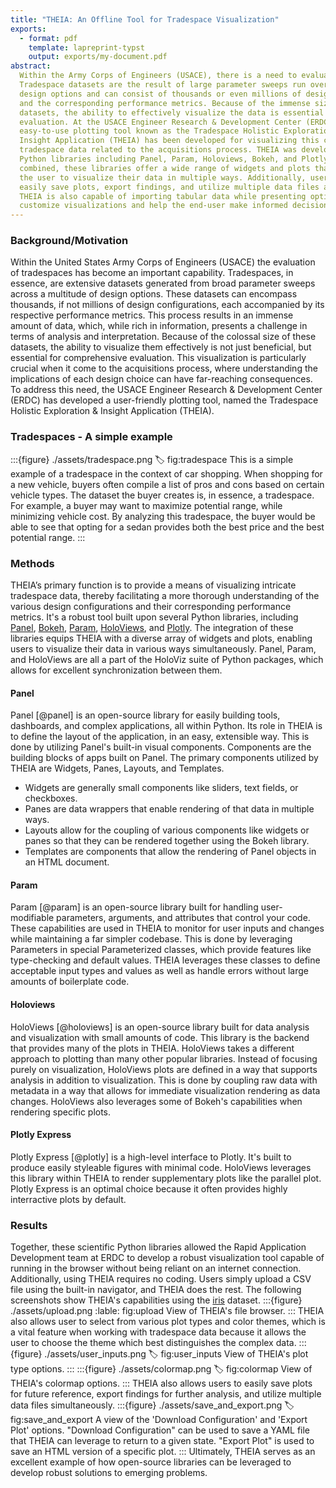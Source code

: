 ```yaml
---
title: "THEIA: An Offline Tool for Tradespace Visualization"
exports:
  - format: pdf
    template: lapreprint-typst
    output: exports/my-document.pdf
abstract:
  Within the Army Corps of Engineers (USACE), there is a need to evaluate tradespaces. 
  Tradespace datasets are the result of large parameter sweeps run over numerous 
  design options and can consist of thousands or even millions of design configurations 
  and the corresponding performance metrics. Because of the immense size of these 
  datasets, the ability to effectively visualize the data is essential for proper 
  evaluation. At the USACE Engineer Research & Development Center (ERDC), an 
  easy-to-use plotting tool known as the Tradespace Holistic Exploration & 
  Insight Application (THEIA) has been developed for visualizing this complex 
  tradespace data related to the acquisitions process. THEIA was developed using 
  Python libraries including Panel, Param, Holoviews, Bokeh, and Plotly. When 
  combined, these libraries offer a wide range of widgets and plots that allow 
  the user to visualize their data in multiple ways. Additionally, users can 
  easily save plots, export findings, and utilize multiple data files at once. 
  THEIA is also capable of importing tabular data while presenting options to 
  customize visualizations and help the end-user make informed decisions.
---
```


### Background/Motivation 

Within the United States Army Corps of Engineers (USACE) the evaluation of 
tradespaces has become an important capability. Tradespaces, in essence, are 
extensive datasets generated from broad parameter sweeps across a multitude of 
design options. These datasets can encompass thousands, if not millions of 
design configurations, each accompanied by its respective performance metrics. 
This process results in an immense amount of data, which, while rich in information, 
presents a challenge in terms of analysis and interpretation. Because of the 
colossal size of these datasets, the ability to visualize them effectively is 
not just beneficial, but essential for comprehensive evaluation. This visualization 
is particularly crucial when it come to the acquisitions process, where 
understanding the implications of each design choice can have far-reaching 
consequences. To address this need, the USACE Engineer Research & Development 
Center (ERDC) has developed a user-friendly plotting tool, named the Tradespace 
Holistic Exploration & Insight Application (THEIA). 

### Tradespaces - A simple example

:::{figure} ./assets/tradespace.png
:label: fig:tradespace
This is a simple example of a tradespace in the context of car shopping. When 
shopping for a new vehicle, buyers often compile a list of pros and cons based 
on certain vehicle types. The dataset the buyer creates is, in essence, a tradespace. 
For example, a buyer may want to maximize potential range, while minimizing vehicle 
cost. By analyzing this tradespace, the buyer would be able to see that opting for a 
sedan provides both the best price and the best potential range.
:::

### Methods

THEIA’s primary function is to provide a means of visualizing intricate tradespace 
data, thereby facilitating a more thorough understanding of the various design 
configurations and their corresponding performance metrics. It's a robust 
tool built upon several Python libraries, including [Panel](https://panel.holoviz.org/), [Bokeh](https://bokeh.org/),
[Param](https://param.holoviz.org/), [HoloViews](https://holoviews.org/), 
and [Plotly](https://plotly.com/). The integration 
of these libraries equips THEIA with a diverse array of widgets and plots, enabling 
users to visualize their data in various ways simultaneously. Panel, Param, and 
HoloViews are all a part of the HoloViz suite of Python packages, which allows for 
excellent synchronization between them. 

#### Panel
Panel [@panel] is an open-source library for easily building tools, dashboards, and complex applications, 
all within Python. Its role in THEIA is to define the layout of the application, in an easy, extensible way.
This is done by utilizing Panel's built-in visual components. Components are the building blocks of apps built 
on Panel. The primary components utilized by THEIA are Widgets, Panes, Layouts, and Templates.
- Widgets are generally small components like sliders, text fields, or checkboxes. 
- Panes are data wrappers that enable rendering of that data in multiple ways.
- Layouts allow for the coupling of various components like widgets or panes so that they can be rendered together using the Bokeh library.
- Templates are components that allow the rendering of Panel objects in an HTML document. 

#### Param
Param [@param] is an open-source library built for handling user-modifiable parameters, arguments, and attributes 
that control your code. These capabilities are used in THEIA to monitor for user 
inputs and changes while maintaining a far simpler codebase. This is done by leveraging Parameters 
in special Parameterized classes, which provide features like type-checking and default values. THEIA leverages these 
classes to define acceptable input types and values as well as handle errors without large amounts of boilerplate code.

#### Holoviews
HoloViews [@holoviews] is an open-source library built for data analysis and visualization with small amounts of code. This library is the 
backend that provides many of the plots in THEIA. HoloViews takes a different approach to plotting than many other popular libraries.
Instead of focusing purely on visualization, HoloViews plots are defined in a way that supports analysis in addition to visualization. 
This is done by coupling raw data with metadata in a way that allows for immediate visualization rendering as data changes. HoloViews
also leverages some of Bokeh's capabilities when rendering specific plots.

#### Plotly Express
Plotly Express [@plotly] is a high-level interface to Plotly. It's built to produce easily styleable figures with minimal code.
HoloViews leverages this library within THEIA to render supplementary plots like the parallel plot. Plotly Express is an 
optimal choice because it often provides highly interractive plots by default. 

### Results
Together, these scientific Python libraries allowed the Rapid Application Development team at ERDC to develop a 
robust visualization tool capable of running in the browser without being reliant 
on an internet connection. Additionally, using THEIA requires no coding. Users simply upload a CSV file using
the built-in navigator, and THEIA does the rest. The following screenshots show THEIA's capabilities using the [iris](https://archive.ics.uci.edu/dataset/53/iris) dataset.
:::{figure} ./assets/upload.png
:lable: fig:upload
View of THEIA's file browser.
:::
THEIA also allows user to select from various plot types and color themes, which is a vital feature when 
working with tradespace data because it allows the user to choose the theme which best distinguishes the complex data.
:::{figure} ./assets/user_inputs.png
:label: fig:user_inputs
View of THEIA's plot type options.
:::
:::{figure} ./assets/colormap.png
:label: fig:colormap
View of THEIA's colormap options. 
:::
THEIA also allows users to easily save plots for future reference, export findings 
for further analysis, and utilize multiple data files simultaneously. 
:::{figure} ./assets/save_and_export.png
:label: fig:save_and_export
A view of the 'Download Configuration' and 'Export Plot' options. "Download Configuration" can be used to save a YAML file that THEIA can leverage to return to a given state. "Export Plot" is used to save an HTML version of a specific plot. 
:::
Ultimately, THEIA serves as an excellent example of how open-source libraries can be leveraged to develop robust solutions to emerging problems.
